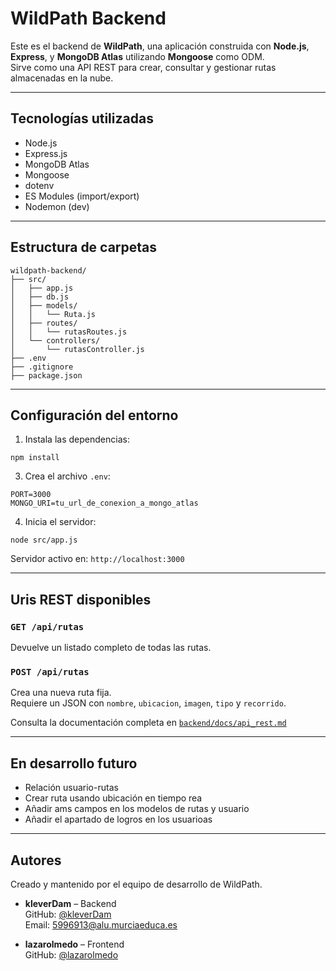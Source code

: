 #  WildPath Backend

Este es el backend de **WildPath**, una aplicación construida con **Node.js**, **Express**, y **MongoDB Atlas** utilizando **Mongoose** como ODM.  
Sirve como una API REST para crear, consultar y gestionar rutas almacenadas en la nube.

---

##  Tecnologías utilizadas

- Node.js
- Express.js
- MongoDB Atlas
- Mongoose
- dotenv
- ES Modules (import/export)
- Nodemon (dev)

---

##  Estructura de carpetas

```
wildpath-backend/
├── src/
│   ├── app.js               
│   ├── db.js                
│   ├── models/
│   │   └── Ruta.js          
│   ├── routes/
│   │   └── rutasRoutes.js   
│   └── controllers/
│       └── rutasController.js 
├── .env
├── .gitignore
├── package.json
```

---

##  Configuración del entorno

1. Instala las dependencias:
```
npm install
```

3. Crea el archivo `.env`:
```
PORT=3000
MONGO_URI=tu_url_de_conexion_a_mongo_atlas
```

4. Inicia el servidor:
```
node src/app.js
```

Servidor activo en: `http://localhost:3000`

---

## Uris REST disponibles

### `GET /api/rutas`
Devuelve un listado completo de todas las rutas.

### `POST /api/rutas`
Crea una nueva ruta fija.  
Requiere un JSON con `nombre`, `ubicacion`, `imagen`, `tipo` y `recorrido`.

Consulta la documentación completa en [`backend/docs/api_rest.md`](./docs/apirest.md)

---

## En desarrollo futuro
- Relación usuario-rutas
- Crear ruta usando ubicación en tiempo rea
- Añadir ams campos en los modelos de rutas y usuario
- Añadir el apartado de logros en los usuarioas 
---

## Autores
Creado y mantenido por el equipo de desarrollo de WildPath.

- **kleverDam** – Backend  
  GitHub: [@kleverDam](https://github.com/kleverDam)  
  Email: 5996913@alu.murciaeduca.es

- **lazarolmedo** – Frontend  
  GitHub: [@lazarolmedo](https://github.com/lazarolmedo)


